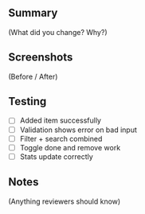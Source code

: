 ## Summary
(What did you change? Why?)

## Screenshots
(Before / After)

## Testing
- [ ] Added item successfully
- [ ] Validation shows error on bad input
- [ ] Filter + search combined
- [ ] Toggle done and remove work
- [ ] Stats update correctly

## Notes
(Anything reviewers should know)
